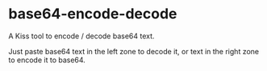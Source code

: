 # base64-encode-decode

A Kiss tool to encode / decode base64 text.

Just paste base64 text in the left zone to decode it, or text in the right zone to encode it to base64.
